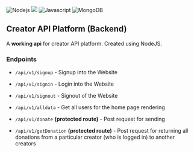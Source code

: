 
<img alt="Nodejs" src="https://img.shields.io/badge/Node.js-339933?style=for-the-badge&logo=nodedotjs&logoColor=white"/> <img src="https://img.shields.io/badge/express.js-%23404d59.svg?style=for-the-badge&logo=express&logoColor=%2361DAFB"> <img alt="Javascript" src="https://img.shields.io/badge/JavaScript-323330?style=for-the-badge&logo=javascript&logoColor=F7DF1E"/> <img alt="MongoDB" src="https://img.shields.io/badge/MongoDB-4EA94B?style=for-the-badge&logo=mongodb&logoColor=white "> 

## Creator API Platform (Backend)

A **working api** for creator API platform. Created using NodeJS.

### Endpoints
* ```/api/v1/signup``` - Signup into the Website
	
* ```/api/v1/signin``` - Login into the Website
* ```/api/v1/signout``` - Signout of the Website
* ```/api/v1/alldata``` - Get all users for the home page rendering
* ```/api/v1/donate``` **(protected route)** - Post request for sending 
* ```/api/v1/getDonation``` **(protected route)** - Post request for returning all donations from a particular creator (who is logged in) to another creators


